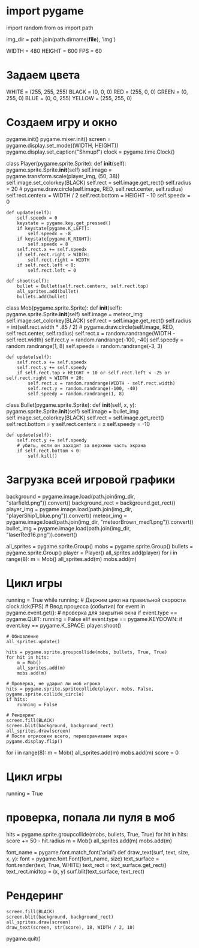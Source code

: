 # import pygame
import random
from os import path

img_dir = path.join(path.dirname(__file__), 'img')

WIDTH = 480
HEIGHT = 600
FPS = 60

# Задаем цвета
WHITE = (255, 255, 255)
BLACK = (0, 0, 0)
RED = (255, 0, 0)
GREEN = (0, 255, 0)
BLUE = (0, 0, 255)
YELLOW = (255, 255, 0)

# Создаем игру и окно
pygame.init()
pygame.mixer.init()
screen = pygame.display.set_mode((WIDTH, HEIGHT))
pygame.display.set_caption("Shmup!")
clock = pygame.time.Clock()


class Player(pygame.sprite.Sprite):
    def __init__(self):
        pygame.sprite.Sprite.__init__(self)
        self.image = pygame.transform.scale(player_img, (50, 38))
        self.image.set_colorkey(BLACK)
        self.rect = self.image.get_rect()
        self.radius = 20
        # pygame.draw.circle(self.image, RED, self.rect.center, self.radius)
        self.rect.centerx = WIDTH / 2
        self.rect.bottom = HEIGHT - 10
        self.speedx = 0

    def update(self):
        self.speedx = 0
        keystate = pygame.key.get_pressed()
        if keystate[pygame.K_LEFT]:
            self.speedx = -8
        if keystate[pygame.K_RIGHT]:
            self.speedx = 8
        self.rect.x += self.speedx
        if self.rect.right > WIDTH:
            self.rect.right = WIDTH
        if self.rect.left < 0:
            self.rect.left = 0

    def shoot(self):
        bullet = Bullet(self.rect.centerx, self.rect.top)
        all_sprites.add(bullet)
        bullets.add(bullet)


class Mob(pygame.sprite.Sprite):
    def __init__(self):
        pygame.sprite.Sprite.__init__(self)
        self.image = meteor_img
        self.image.set_colorkey(BLACK)
        self.rect = self.image.get_rect()
        self.radius = int(self.rect.width * .85 / 2)
        # pygame.draw.circle(self.image, RED, self.rect.center, self.radius)
        self.rect.x = random.randrange(WIDTH - self.rect.width)
        self.rect.y = random.randrange(-100, -40)
        self.speedy = random.randrange(1, 8)
        self.speedx = random.randrange(-3, 3)

    def update(self):
        self.rect.x += self.speedx
        self.rect.y += self.speedy
        if self.rect.top > HEIGHT + 10 or self.rect.left < -25 or self.rect.right > WIDTH + 20:
            self.rect.x = random.randrange(WIDTH - self.rect.width)
            self.rect.y = random.randrange(-100, -40)
            self.speedy = random.randrange(1, 8)


class Bullet(pygame.sprite.Sprite):
    def __init__(self, x, y):
        pygame.sprite.Sprite.__init__(self)
        self.image = bullet_img
        self.image.set_colorkey(BLACK)
        self.rect = self.image.get_rect()
        self.rect.bottom = y
        self.rect.centerx = x
        self.speedy = -10

    def update(self):
        self.rect.y += self.speedy
        # убить, если он заходит за верхнюю часть экрана
        if self.rect.bottom < 0:
            self.kill()


# Загрузка всей игровой графики
background = pygame.image.load(path.join(img_dir, "starfield.png")).convert()
background_rect = background.get_rect()
player_img = pygame.image.load(path.join(img_dir, "playerShip1_blue.png")).convert()
meteor_img = pygame.image.load(path.join(img_dir, "meteorBrown_med1.png")).convert()
bullet_img = pygame.image.load(path.join(img_dir, "laserRed16.png")).convert()

all_sprites = pygame.sprite.Group()
mobs = pygame.sprite.Group()
bullets = pygame.sprite.Group()
player = Player()
all_sprites.add(player)
for i in range(8):
    m = Mob()
    all_sprites.add(m)
    mobs.add(m)

# Цикл игры
running = True
while running:
    # Держим цикл на правильной скорости
    clock.tick(FPS)
    # Ввод процесса (события)
    for event in pygame.event.get():
        # проверка для закрытия окна
        if event.type == pygame.QUIT:
            running = False
        elif event.type == pygame.KEYDOWN:
            if event.key == pygame.K_SPACE:
                player.shoot()

    # Обновление
    all_sprites.update()

    hits = pygame.sprite.groupcollide(mobs, bullets, True, True)
    for hit in hits:
        m = Mob()
        all_sprites.add(m)
        mobs.add(m)

    # Проверка, не ударил ли моб игрока
    hits = pygame.sprite.spritecollide(player, mobs, False, pygame.sprite.collide_circle)
    if hits:
        running = False

    # Рендеринг
    screen.fill(BLACK)
    screen.blit(background, background_rect)
    all_sprites.draw(screen)
    # После отрисовки всего, переворачиваем экран
    pygame.display.flip()

for i in range(8):
    m = Mob()
    all_sprites.add(m)
    mobs.add(m)
score = 0

# Цикл игры
running = True

# проверка, попала ли пуля в моб
hits = pygame.sprite.groupcollide(mobs, bullets, True, True)
for hit in hits:
        score += 50 - hit.radius
        m = Mob()
        all_sprites.add(m)
        mobs.add(m)

font_name = pygame.font.match_font('arial')
def draw_text(surf, text, size, x, y):
    font = pygame.font.Font(font_name, size)
    text_surface = font.render(text, True, WHITE)
    text_rect = text_surface.get_rect()
    text_rect.midtop = (x, y)
    surf.blit(text_surface, text_rect)

# Рендеринг
    screen.fill(BLACK)
    screen.blit(background, background_rect)
    all_sprites.draw(screen)
    draw_text(screen, str(score), 18, WIDTH / 2, 10)    


pygame.quit()
